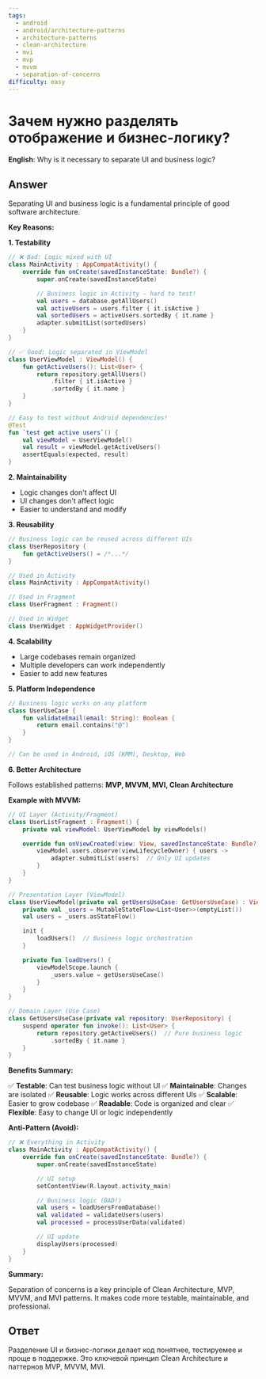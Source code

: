 ```yaml
---
tags:
  - android
  - android/architecture-patterns
  - architecture-patterns
  - clean-architecture
  - mvi
  - mvp
  - mvvm
  - separation-of-concerns
difficulty: easy
---
```


# Зачем нужно разделять отображение и бизнес-логику?

**English**: Why is it necessary to separate UI and business logic?

## Answer

Separating UI and business logic is a fundamental principle of good software architecture.

**Key Reasons:**

**1. Testability**

```kotlin
// ❌ Bad: Logic mixed with UI
class MainActivity : AppCompatActivity() {
    override fun onCreate(savedInstanceState: Bundle?) {
        super.onCreate(savedInstanceState)

        // Business logic in Activity - hard to test!
        val users = database.getAllUsers()
        val activeUsers = users.filter { it.isActive }
        val sortedUsers = activeUsers.sortedBy { it.name }
        adapter.submitList(sortedUsers)
    }
}

// ✅ Good: Logic separated in ViewModel
class UserViewModel : ViewModel() {
    fun getActiveUsers(): List<User> {
        return repository.getAllUsers()
            .filter { it.isActive }
            .sortedBy { it.name }
    }
}

// Easy to test without Android dependencies!
@Test
fun `test get active users`() {
    val viewModel = UserViewModel()
    val result = viewModel.getActiveUsers()
    assertEquals(expected, result)
}
```

**2. Maintainability**

- Logic changes don't affect UI
- UI changes don't affect logic
- Easier to understand and modify

**3. Reusability**

```kotlin
// Business logic can be reused across different UIs
class UserRepository {
    fun getActiveUsers() = /*...*/
}

// Used in Activity
class MainActivity : AppCompatActivity()

// Used in Fragment
class UserFragment : Fragment()

// Used in Widget
class UserWidget : AppWidgetProvider()
```

**4. Scalability**

- Large codebases remain organized
- Multiple developers can work independently
- Easier to add new features

**5. Platform Independence**

```kotlin
// Business logic works on any platform
class UserUseCase {
    fun validateEmail(email: String): Boolean {
        return email.contains("@")
    }
}

// Can be used in Android, iOS (KMM), Desktop, Web
```

**6. Better Architecture**

Follows established patterns: **MVP, MVVM, MVI, Clean Architecture**

**Example with MVVM:**

```kotlin
// UI Layer (Activity/Fragment)
class UserListFragment : Fragment() {
    private val viewModel: UserViewModel by viewModels()

    override fun onViewCreated(view: View, savedInstanceState: Bundle?) {
        viewModel.users.observe(viewLifecycleOwner) { users ->
            adapter.submitList(users)  // Only UI updates
        }
    }
}

// Presentation Layer (ViewModel)
class UserViewModel(private val getUsersUseCase: GetUsersUseCase) : ViewModel() {
    private val _users = MutableStateFlow<List<User>>(emptyList())
    val users = _users.asStateFlow()

    init {
        loadUsers()  // Business logic orchestration
    }

    private fun loadUsers() {
        viewModelScope.launch {
            _users.value = getUsersUseCase()
        }
    }
}

// Domain Layer (Use Case)
class GetUsersUseCase(private val repository: UserRepository) {
    suspend operator fun invoke(): List<User> {
        return repository.getActiveUsers()  // Pure business logic
            .sortedBy { it.name }
    }
}
```

**Benefits Summary:**

✅ **Testable**: Can test business logic without UI
✅ **Maintainable**: Changes are isolated
✅ **Reusable**: Logic works across different UIs
✅ **Scalable**: Easier to grow codebase
✅ **Readable**: Code is organized and clear
✅ **Flexible**: Easy to change UI or logic independently

**Anti-Pattern (Avoid):**

```kotlin
// ❌ Everything in Activity
class MainActivity : AppCompatActivity() {
    override fun onCreate(savedInstanceState: Bundle?) {
        super.onCreate(savedInstanceState)

        // UI setup
        setContentView(R.layout.activity_main)

        // Business logic (BAD!)
        val users = loadUsersFromDatabase()
        val validated = validateUsers(users)
        val processed = processUserData(validated)

        // UI update
        displayUsers(processed)
    }
}
```

**Summary:**

Separation of concerns is a key principle of Clean Architecture, MVP, MVVM, and MVI patterns. It makes code more testable, maintainable, and professional.

## Ответ

Разделение UI и бизнес-логики делает код понятнее, тестируемее и проще в поддержке. Это ключевой принцип Clean Architecture и паттернов MVP, MVVM, MVI.

